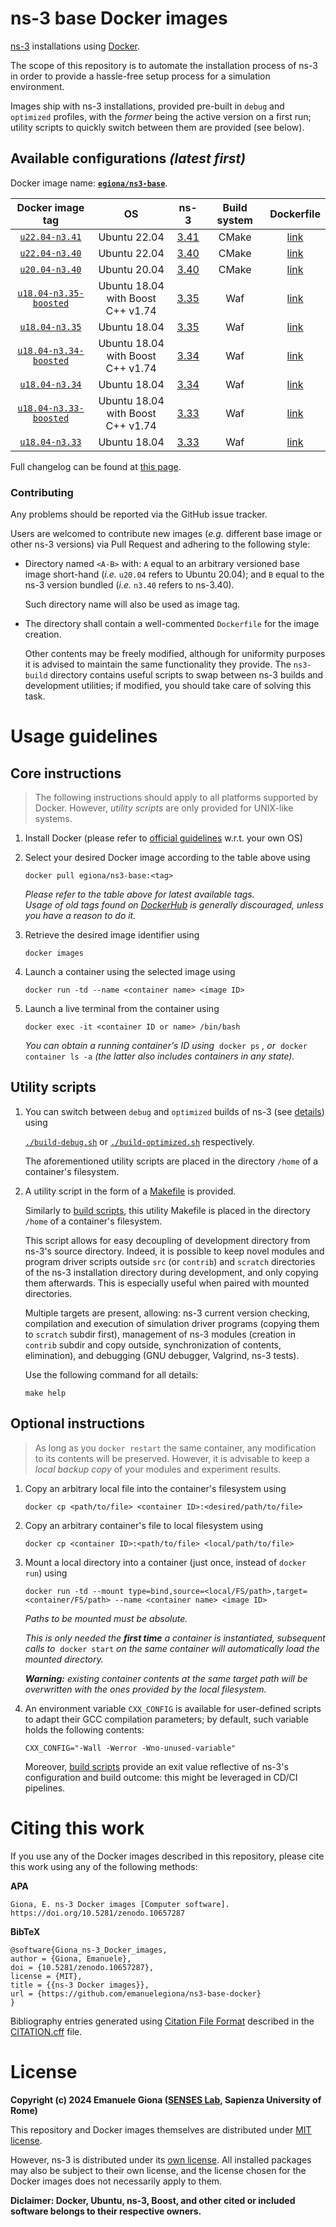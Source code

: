 # ns-3 base Docker images

[ns-3][ns3] installations using [Docker][docker].

The scope of this repository is to automate the installation process of 
ns-3 in order to provide a hassle-free setup process for a 
simulation environment.

Images ship with ns-3 installations, provided pre-built in `debug` and `optimized` profiles, with the *former* being the active version on a first run; utility scripts to quickly switch between them are provided (see below).

## Available configurations *(latest first)*

Docker image name: [**`egiona/ns3-base`**][docker-hub-repo].

| Docker image tag | OS | ns-3 | Build system | Dockerfile |
| :---: | :---: | :---: | :---: | :---: |
| [`u22.04-n3.41`][image6] | Ubuntu 22.04 | [3.41][ns3.41] | CMake | [link][file6] |
| [`u22.04-n3.40`][image5] | Ubuntu 22.04 | [3.40][ns3.40] | CMake | [link][file5] |
| [`u20.04-n3.40`][image4] | Ubuntu 20.04 | [3.40][ns3.40] | CMake | [link][file4] |
| [`u18.04-n3.35-boosted`][image3b] | Ubuntu 18.04</br>with Boost C++ v1.74 | [3.35][ns3.35] | Waf | [link][file3b] |
| [`u18.04-n3.35`][image3] | Ubuntu 18.04 | [3.35][ns3.35] | Waf | [link][file3] |
| [`u18.04-n3.34-boosted`][image2b] | Ubuntu 18.04</br>with Boost C++ v1.74 | [3.34][ns3.34] | Waf | [link][file2b] |
| [`u18.04-n3.34`][image2] | Ubuntu 18.04 | [3.34][ns3.34] | Waf | [link][file2] |
| [`u18.04-n3.33-boosted`][image1b] | Ubuntu 18.04</br>with Boost C++ v1.74 | [3.33][ns3.33] | Waf | [link][file1b] |
| [`u18.04-n3.33`][image1] | Ubuntu 18.04 | [3.33][ns3.33] | Waf | [link][file1] |

Full changelog can be found at [this page](./CHANGELOG.md).

<!-- > New revisions of images (_i.e. `-rN` suffix_) **do not overwrite** previous ones in order to provide backwards compatibility.
Previous tags can still be found on [DockerHub][docker-hub-repo], but their use is discouraged. -->

<!-- ### Discontinued images

The following image tags have been discontinued and are not available from the DockerHub repository.

If you are using any of these tags, please consider switching to a different one that is still supported.

| Docker image tag | Reason | Date |
| :---: | :---: | :---: |
| `u20.04-n3.37-w1.12.5` <br> `u18.04-n3.37-w1.12.4-r2` <br> `u18.04-n3.37-w1.12.4` | GCC compiler issues; <br> not solved by Ubuntu 20.04 upgrade | 2023/10/11 | -->

### Contributing

Any problems should be reported via the GitHub issue tracker.

Users are welcomed to contribute new images (_e.g._ different base image or other ns-3 versions) via Pull Request and adhering to the following style:

- Directory named `<A-B>` with: `A` equal to an arbitrary versioned base image short-hand (_i.e._ `u20.04` refers to Ubuntu 20.04); and `B` equal to the ns-3 version bundled (_i.e._ `n3.40` refers to ns-3.40).

    Such directory name will also be used as image tag.

- The directory shall contain a well-commented `Dockerfile` for the image creation.

    Other contents may be freely modified, although for uniformity purposes it is advised to maintain the same functionality they provide.
    The `ns3-build` directory contains useful scripts to swap between ns-3 builds and development utilities; if modified, you should take care of solving this task.

# Usage guidelines

## Core instructions

> The following instructions should apply to all platforms supported by Docker. 
However, _utility scripts_ are only provided for UNIX-like systems.

1. Install Docker (please refer to [official guidelines][docker-install] w.r.t. your own OS)

2. Select your desired Docker image according to the table above using

    `docker pull egiona/ns3-base:<tag>`

    _Please refer to the table above for latest available tags._ <br>
    _Usage of old tags found on [DockerHub][docker-hub-repo] is generally discouraged, unless you have a reason to do it._

3. Retrieve the desired image identifier using 

    `docker images`

4. Launch a container using the selected image using 

    `docker run -td --name <container name> <image ID>`

5. Launch a live terminal from the container using 

    `docker exec -it <container ID or name> /bin/bash`

    _You can obtain a running container's ID using_&nbsp; `docker ps` _, or_&nbsp; `docker container ls -a` _(the latter also includes containers in any state)._

## Utility scripts

1. You can switch between `debug` and `optimized` builds of ns-3 (see [details][ns3-builds]) using 

    [`./build-debug.sh`][latest-debug] or [`./build-optimized.sh`][latest-optimized] respectively.

    The aforementioned utility scripts are placed in the directory `/home` of a container's filesystem.

2. A utility script in the form of a [Makefile][latest-makefile] is provided.

    Similarly to [build scripts][latest-build], this utility Makefile is placed in the directory `/home` of a container's filesystem.

    This script allows for easy decoupling of development directory from ns-3's source directory.
    Indeed, it is possible to keep novel modules and program driver scripts outside `src` (or `contrib`) and `scratch` directories of the ns-3 installation directory during development, and only copying them afterwards.
    This is especially useful when paired with mounted directories.

    Multiple targets are present, allowing: ns-3 current version checking, compilation and execution of simulation driver programs (copying them to `scratch` subdir first), management of ns-3 modules (creation in `contrib` subdir and copy outside, synchronization of contents, elimination), and debugging (GNU debugger, Valgrind, ns-3 tests).

    Use the following command for all details:

    `make help`

## Optional instructions

> As long as you `docker restart` the same container, any modification to its contents will be preserved.
However, it is advisable to keep a _local backup copy_ of your modules and experiment results.

1. Copy an arbitrary local file into the container's filesystem using

    `docker cp <path/to/file> <container ID>:<desired/path/to/file>`

2. Copy an arbitrary container's file to local filesystem using

    `docker cp <container ID>:<path/to/file> <local/path/to/file>`

3. Mount a local directory into a container (just once, instead of `docker run`) using

    `docker run -td --mount type=bind,source=<local/FS/path>,target=<container/FS/path> --name <container name> <image ID>`

    _Paths to be mounted must be absolute._

    _This is only needed the **first time** a container is instantiated, subsequent calls to_&nbsp; `docker start` _on the same container will automatically load the mounted directory._

    _**Warning:** existing container contents at the same target path will be overwritten with the ones provided by the local filesystem._

4. An environment variable `CXX_CONFIG` is available for user-defined scripts to adapt their GCC compilation parameters; by default, such variable holds the following contents:

    `CXX_CONFIG="-Wall -Werror -Wno-unused-variable"`

    Moreover, [build scripts][latest-build] provide an exit value reflective of ns-3's configuration and build outcome: this might be leveraged in CD/CI pipelines.

# Citing this work

If you use any of the Docker images described in this repository, please cite this work using any of the following methods:

**APA**
```
Giona, E. ns-3 Docker images [Computer software]. https://doi.org/10.5281/zenodo.10657287
```

**BibTeX**
```
@software{Giona_ns-3_Docker_images,
author = {Giona, Emanuele},
doi = {10.5281/zenodo.10657287},
license = {MIT},
title = {{ns-3 Docker images}},
url = {https://github.com/emanuelegiona/ns3-base-docker}
}
```

Bibliography entries generated using [Citation File Format][cff] described in the [CITATION.cff][citation] file.

# License

**Copyright (c) 2024 Emanuele Giona ([SENSES Lab][senseslab], Sapienza University of Rome)**

This repository and Docker images themselves are distributed under [MIT license][docker-license].

However, ns-3 is distributed under its [own license][ns3-license].
All installed packages may also be subject to their own license, and the license chosen for the Docker images does not necessarily apply to them.

**Diclaimer: Docker, Ubuntu, ns-3, Boost, and other cited or included software belongs to their respective owners.**



[ns3]: https://www.nsnam.org/
[docker]: https://www.docker.com/

[docker-hub-repo]: https://hub.docker.com/r/egiona/ns3-base

[ns3.33]: https://www.nsnam.org/releases/ns-3-33/
[ns3.34]: https://www.nsnam.org/releases/ns-3-34/
[ns3.35]: https://www.nsnam.org/releases/ns-3-35/
[ns3.40]: https://www.nsnam.org/releases/ns-3-40/
[ns3.41]: https://www.nsnam.org/releases/ns-3-41/

[latest-debug]: ./u22.04-n3.41/ns3-build/build-debug.sh
[latest-optimized]: ./u22.04-n3.41/ns3-build/build-optimized.sh
[latest-build]: ./u22.04-n3.41/ns3-build/
[latest-makefile]: ./u22.04-n3.41/ns3-utils/Makefile

[image6]: https://hub.docker.com/r/egiona/ns3-base/tags?page=1&name=u22.04-n3.41
[image5]: https://hub.docker.com/r/egiona/ns3-base/tags?page=1&name=u22.04-n3.40
[image4]: https://hub.docker.com/r/egiona/ns3-base/tags?page=1&name=u20.04-n3.40
[image3b]: https://hub.docker.com/r/egiona/ns3-base/tags?page=1&name=u18.04-n3.35-boosted
[image3]: https://hub.docker.com/r/egiona/ns3-base/tags?page=1&name=u18.04-n3.35
[image2b]: https://hub.docker.com/r/egiona/ns3-base/tags?page=1&name=u18.04-n3.34-boosted
[image2]: https://hub.docker.com/r/egiona/ns3-base/tags?page=1&name=u18.04-n3.34
[image1b]: https://hub.docker.com/r/egiona/ns3-base/tags?page=1&name=u18.04-n3.33-boosted
[image1]: https://hub.docker.com/r/egiona/ns3-base/tags?page=1&name=u18.04-n3.33
[file6]: ./u22.04-n3.41/Dockerfile
[file5]: ./u22.04-n3.40/Dockerfile
[file4]: ./u20.04-n3.40/Dockerfile
[file3b]: ./u18.04-n3.35-boosted/Dockerfile
[file3]: ./u18.04-n3.35/Dockerfile
[file2b]: ./u18.04-n3.34-boosted/Dockerfile
[file2]: ./u18.04-n3.34/Dockerfile
[file1b]: ./u18.04-n3.33-boosted/Dockerfile
[file1]: ./u18.04-n3.33/Dockerfile

[docker-install]: https://docs.docker.com/engine/install/

[ns3-builds]: https://www.nsnam.org/docs/release/3.40/tutorial/html/getting-started.html#build-profiles

[cff]: https://citation-file-format.github.io/
[citation]: ./CITATION.cff

[senseslab]: https://senseslab.diag.uniroma1.it/
[docker-license]: ./LICENSE
[ns3-license]: https://www.nsnam.org/develop/contributing-code/licensing/
